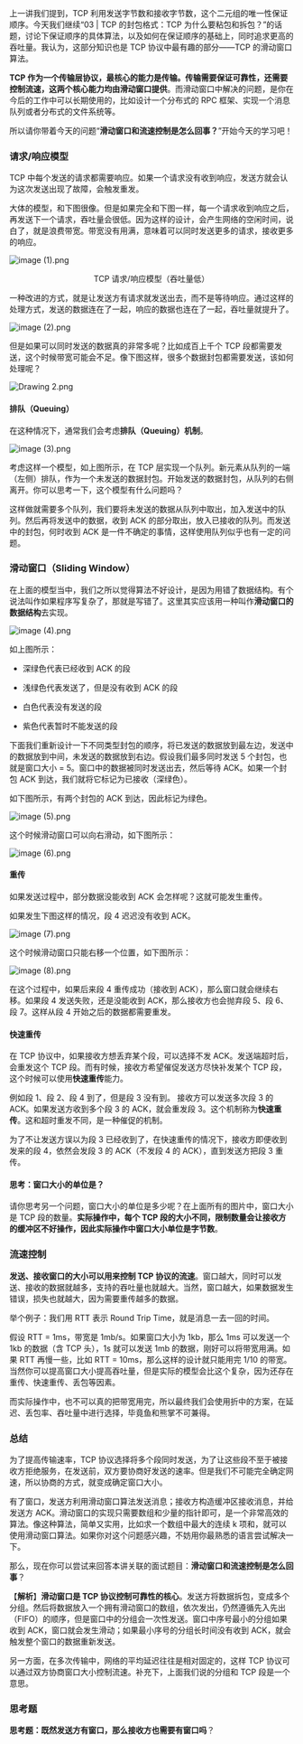 <p data-nodeid="26040" class="">上一讲我们提到，TCP 利用发送字节数和接收字节数，这个二元组的唯一性保证顺序。今天我们继续“03 | TCP 的封包格式：TCP 为什么要粘包和拆包？”的话题，讨论下保证顺序的具体算法，以及如何在保证顺序的基础上，同时追求更高的吞吐量。我认为，这部分知识也是 TCP 协议中最有趣的部分——TCP 的滑动窗口算法。</p>
<p data-nodeid="26041"><strong data-nodeid="26110">TCP 作为一个传输层协议，最核心的能力是传输。传输需要保证可靠性，还需要控制流速，这两个核心能力均由滑动窗口提供</strong>。而滑动窗口中解决的问题，是你在今后的工作中可以长期使用的，比如设计一个分布式的 RPC 框架、实现一个消息队列或者分布式的文件系统等。</p>
<p data-nodeid="26042">所以请你带着今天的问题“<strong data-nodeid="26116">滑动窗口和流速控制是怎么回事？</strong>”开始今天的学习吧！</p>
<h3 data-nodeid="26043">请求/响应模型</h3>
<p data-nodeid="26044">TCP 中每个发送的请求都需要响应。如果一个请求没有收到响应，发送方就会认为这次发送出现了故障，会触发重发。</p>
<p data-nodeid="26045">大体的模型，和下图很像。但是如果完全和下图一样，每一个请求收到响应之后，再发送下一个请求，吞吐量会很低。因为这样的设计，会产生网络的空闲时间，说白了，就是浪费带宽。带宽没有用满，意味着可以同时发送更多的请求，接收更多的响应。</p>
<p data-nodeid="26046"><img src="https://s0.lgstatic.com/i/image6/M00/3A/FA/CioPOWCCKu-AJ2NHAACe0M3wDME839.png" alt="image (1).png" data-nodeid="26122"></p>
<div data-nodeid="26047"><p style="text-align:center">TCP 请求/响应模型（吞吐量低）</p></div>
<p data-nodeid="26048">一种改进的方式，就是让发送方有请求就发送出去，而不是等待响应。通过这样的处理方式，发送的数据连在了一起，响应的数据也连在了一起，吞吐量就提升了。</p>
<p data-nodeid="26049"><img src="https://s0.lgstatic.com/i/image6/M00/3A/F2/Cgp9HWCCKvWAKGcEAACep0GQbI0182.png" alt="image (2).png" data-nodeid="26126"></p>
<p data-nodeid="26050">但是如果可以同时发送的数据真的非常多呢？比如成百上千个 TCP 段都需要发送，这个时候带宽可能会不足。像下图这样，很多个数据封包都需要发送，该如何处理呢？</p>
<p data-nodeid="26051"><img src="https://s0.lgstatic.com/i/image6/M01/3A/67/CioPOWB_iSGAJrYTAAA1X0Gw-4U285.png" alt="Drawing 2.png" data-nodeid="26130"></p>
<h4 data-nodeid="26052">排队（Queuing）</h4>
<p data-nodeid="26053">在这种情况下，通常我们会考虑<strong data-nodeid="26137">排队（Queuing）机制</strong>。</p>
<p data-nodeid="26054"><img src="https://s0.lgstatic.com/i/image6/M00/3A/FA/CioPOWCCKwuAfBn5AABKdgtX54w997.png" alt="image (3).png" data-nodeid="26140"></p>
<p data-nodeid="26055">考虑这样一个模型，如上图所示，在 TCP 层实现一个队列。新元素从队列的一端（左侧）排队，作为一个未发送的数据封包。开始发送的数据封包，从队列的右侧离开。你可以思考一下，这个模型有什么问题吗？</p>
<p data-nodeid="26056">这样做就需要多个队列，我们要将未发送的数据从队列中取出，加入发送中的队列。然后再将发送中的数据，收到 ACK 的部分取出，放入已接收的队列。而发送中的封包，何时收到 ACK 是一件不确定的事情，这样使用队列似乎也有一定的问题。</p>
<h3 data-nodeid="26057">滑动窗口（Sliding Window）</h3>
<p data-nodeid="26058">在上面的模型当中，我们之所以觉得算法不好设计，是因为用错了数据结构。有个说法叫作如果程序写复杂了，那就是写错了。这里其实应该用一种叫作<strong data-nodeid="26149">滑动窗口的数据结构</strong>去实现。</p>
<p data-nodeid="26059"><img src="https://s0.lgstatic.com/i/image6/M00/3A/F2/Cgp9HWCCKxSAROSpAAA_zThgiBA669.png" alt="image (4).png" data-nodeid="26152"></p>
<p data-nodeid="26060">如上图所示：</p>
<ul data-nodeid="26061">
<li data-nodeid="26062">
<p data-nodeid="26063">深绿色代表已经收到 ACK 的段</p>
</li>
<li data-nodeid="26064">
<p data-nodeid="26065">浅绿色代表发送了，但是没有收到 ACK 的段</p>
</li>
<li data-nodeid="26066">
<p data-nodeid="26067">白色代表没有发送的段</p>
</li>
<li data-nodeid="26068">
<p data-nodeid="26069">紫色代表暂时不能发送的段</p>
</li>
</ul>
<p data-nodeid="26070">下面我们重新设计一下不同类型封包的顺序，将已发送的数据放到最左边，发送中的数据放到中间，未发送的数据放到右边。假设我们最多同时发送 5 个封包，也就是窗口大小 = 5。窗口中的数据被同时发送出去，然后等待 ACK。如果一个封包 ACK 到达，我们就将它标记为已接收（深绿色）。</p>
<p data-nodeid="26071">如下图所示，有两个封包的 ACK 到达，因此标记为绿色。</p>
<p data-nodeid="26072"><img src="https://s0.lgstatic.com/i/image6/M00/3A/F2/Cgp9HWCCKxuAeVUyAAA_sW29BSM139.png" alt="image (5).png" data-nodeid="26162"></p>
<p data-nodeid="26073">这个时候滑动窗口可以向右滑动，如下图所示：</p>
<p data-nodeid="26074"><img src="https://s0.lgstatic.com/i/image6/M00/3A/FA/CioPOWCCKyCAMaA7AAA_zxqi_ig808.png" alt="image (6).png" data-nodeid="26166"></p>
<h4 data-nodeid="26075">重传</h4>
<p data-nodeid="26076">如果发送过程中，部分数据没能收到 ACK 会怎样呢？这就可能发生重传。</p>
<p data-nodeid="26077">如果发生下图这样的情况，段 4 迟迟没有收到 ACK。</p>
<p data-nodeid="26078"><img src="https://s0.lgstatic.com/i/image6/M00/3A/F2/Cgp9HWCCKyaAcZwMAABGuK2lrZY271.png" alt="image (7).png" data-nodeid="26172"></p>
<p data-nodeid="26079">这个时候滑动窗口只能右移一个位置，如下图所示：</p>
<p data-nodeid="26080"><img src="https://s0.lgstatic.com/i/image6/M00/3A/FA/CioPOWCCKyuADL6mAABGoEBZ_2Y287.png" alt="image (8).png" data-nodeid="26176"></p>
<p data-nodeid="26081">在这个过程中，如果后来段 4 重传成功（接收到 ACK），那么窗口就会继续右移。如果段 4 发送失败，还是没能收到 ACK，那么接收方也会抛弃段 5、段 6、段 7。这样从段 4 开始之后的数据都需要重发。</p>
<h4 data-nodeid="26082">快速重传</h4>
<p data-nodeid="26083">在 TCP 协议中，如果接收方想丢弃某个段，可以选择不发 ACK。发送端超时后，会重发这个 TCP 段。而有时候，接收方希望催促发送方尽快补发某个 TCP 段，这个时候可以使用<strong data-nodeid="26184">快速重传</strong>能力。</p>
<p data-nodeid="26084">例如段 1、段 2、段 4 到了，但是段 3 没有到。 接收方可以发送多次段 3 的 ACK。如果发送方收到多个段 3 的 ACK，就会重发段 3。这个机制称为<strong data-nodeid="26190">快速重传</strong>。这和超时重发不同，是一种催促的机制。</p>
<p data-nodeid="26085">为了不让发送方误以为段 3 已经收到了，在快速重传的情况下，接收方即便收到发来的段 4，依然会发段 3 的 ACK（不发段 4 的 ACK），直到发送方把段 3 重传。</p>
<h4 data-nodeid="26086">思考：窗口大小的单位是？</h4>
<p data-nodeid="26087">请你思考另一个问题，窗口大小的单位是多少呢？在上面所有的图片中，窗口大小是 TCP 段的数量。<strong data-nodeid="26198">实际操作中，每个 TCP 段的大小不同，限制数量会让接收方的缓冲区不好操作，因此实际操作中窗口大小单位是字节数</strong>。</p>
<h3 data-nodeid="26088">流速控制</h3>
<p data-nodeid="26089"><strong data-nodeid="26204">发送、接收窗口的大小可以用来控制 TCP 协议的流速</strong>。窗口越大，同时可以发送、接收的数据就越多，支持的吞吐量也就越大。当然，窗口越大，如果数据发生错误，损失也就越大，因为需要重传越多的数据。</p>
<p data-nodeid="26090">举个例子：我们用 RTT 表示 Round Trip Time，就是消息一去一回的时间。</p>
<p data-nodeid="26091">假设 RTT = 1ms，带宽是 1mb/s。如果窗口大小为 1kb，那么 1ms 可以发送一个 1kb 的数据（含 TCP 头），1s 就可以发送 1mb 的数据，刚好可以将带宽用满。如果 RTT 再慢一些，比如 RTT = 10ms，那么这样的设计就只能用完 1/10 的带宽。 当然你可以提高窗口大小提高吞吐量，但是实际的模型会比这个复杂，因为还存在重传、快速重传、丢包等因素。</p>
<p data-nodeid="26092">而实际操作中，也不可以真的把带宽用完，所以最终我们会使用折中的方案，在延迟、丢包率、吞吐量中进行选择，毕竟鱼和熊掌不可兼得。</p>
<h3 data-nodeid="26093">总结</h3>
<p data-nodeid="26094">为了提高传输速率，TCP 协议选择将多个段同时发送，为了让这些段不至于被接收方拒绝服务，在发送前，双方要协商好发送的速率。但是我们不可能完全确定网速，所以协商的方式，就变成确定窗口大小。</p>
<p data-nodeid="26095">有了窗口，发送方利用滑动窗口算法发送消息；接收方构造缓冲区接收消息，并给发送方 ACK。滑动窗口的实现只需要数组和少量的指针即可，是一个非常高效的算法。像这种算法，简单又实用，比如求一个数组中最大的连续 k 项和，就可以使用滑动窗口算法。如果你对这个问题感兴趣，不妨用你最熟悉的语言尝试解决一下。</p>
<p data-nodeid="26096">那么，现在你可以尝试来回答本讲关联的面试题目：<strong data-nodeid="26216">滑动窗口和流速控制是怎么回事</strong>？</p>
<p data-nodeid="26097">【<strong data-nodeid="26226">解析</strong>】<strong data-nodeid="26227">滑动窗口是 TCP 协议控制可靠性的核心</strong>。发送方将数据拆包，变成多个分组。然后将数据放入一个拥有滑动窗口的数组，依次发出，仍然遵循先入先出（FIFO）的顺序，但是窗口中的分组会一次性发送。窗口中序号最小的分组如果收到 ACK，窗口就会发生滑动；如果最小序号的分组长时间没有收到 ACK，就会触发整个窗口的数据重新发送。</p>
<p data-nodeid="26098">另一方面，在多次传输中，网络的平均延迟往往是相对固定的，这样 TCP 协议可以通过双方协商窗口大小控制流速。补充下，上面我们说的分组和 TCP 段是一个意思。</p>
<h3 data-nodeid="26099">思考题</h3>
<p data-nodeid="26100"><strong data-nodeid="26234">思考题：既然发送方有窗口，那么接收方也需要有窗口吗</strong>？</p>

